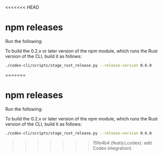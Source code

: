 <<<<<<< HEAD
# npm releases

Run the following:

To build the 0.2.x or later version of the npm module, which runs the Rust version of the CLI, build it as follows:

```bash
./codex-cli/scripts/stage_rust_release.py --release-version 0.6.0
```
=======
# npm releases

Run the following:

To build the 0.2.x or later version of the npm module, which runs the Rust version of the CLI, build it as follows:

```bash
./codex-cli/scripts/stage_rust_release.py --release-version 0.6.0
```
>>>>>>> 15fe4b4 (feat(ci,codex): add Codex integration)

